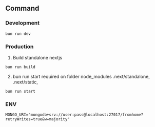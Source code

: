 ## Command
### Development
```shell
bun run dev
```
### Production
1. Build standalone nextjs
```shell
bun run build
```
2. bun run start required on folder node_modules .next/standalone, .next/static, 
```shell
bun run start
```

### ENV
```
MONGO_URI="mongodb+srv://user:pass@localhost:27017/fromhome?retryWrites=true&w=majority"
```